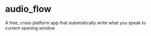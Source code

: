 # audio_flow
A free, cross platform app that automatically write what you speak to current opening window

